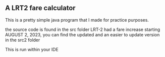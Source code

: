 ## A LRT2 fare calculator
This is a pretty simple java program that I made for practice purposes.

the source code is found in the src folder
LRT-2 had a fare increase starting AUGUST 2, 2023, you can find the updated and an easier to update version in the src2 folder

This is run within your IDE

